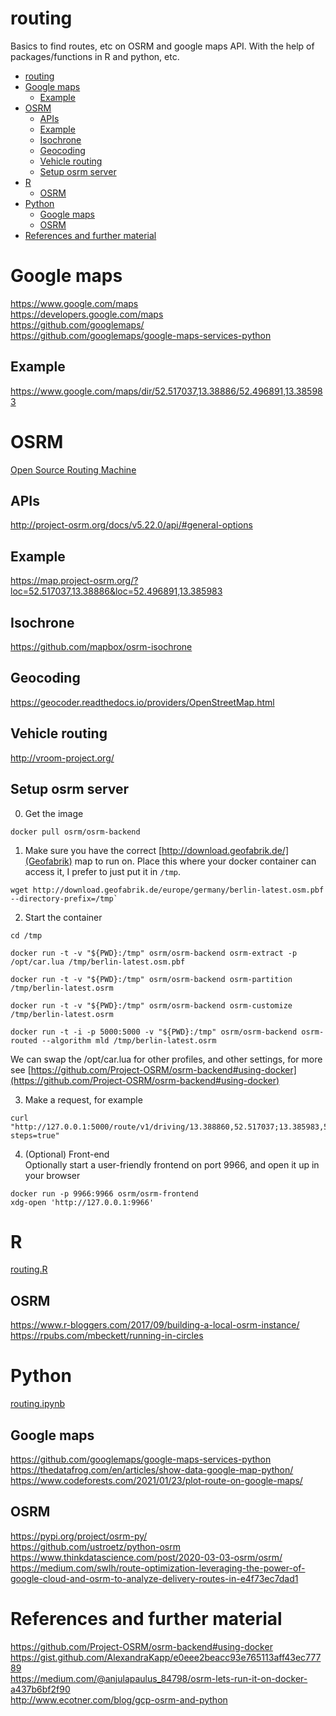 # routing
Basics to find routes, etc on OSRM and google maps API. With the help of packages/functions in R and python, etc.

- [routing](#routing)
- [Google maps](#google-maps)
  - [Example](#example)
- [OSRM](#osrm)
  - [APIs](#apis)
  - [Example](#example-1)
  - [Isochrone](#isochrone)
  - [Geocoding](#geocoding)
  - [Vehicle routing](#vehicle-routing)
  - [Setup osrm server](#setup-osrm-server)
- [R](#r)
  - [OSRM](#osrm-1)
- [Python](#python)
  - [Google maps](#google-maps-1)
  - [OSRM](#osrm-2)
- [References and further material](#references-and-further-material)

# Google maps
https://www.google.com/maps  
https://developers.google.com/maps   
https://github.com/googlemaps/  
https://github.com/googlemaps/google-maps-services-python


## Example
https://www.google.com/maps/dir/52.517037,13.38886/52.496891,13.385983


# OSRM
[Open Source Routing Machine](http://project-osrm.org/)

## APIs
http://project-osrm.org/docs/v5.22.0/api/#general-options

## Example
https://map.project-osrm.org/?loc=52.517037,13.38886&loc=52.496891,13.385983

## Isochrone
https://github.com/mapbox/osrm-isochrone

## Geocoding
https://geocoder.readthedocs.io/providers/OpenStreetMap.html

## Vehicle routing
http://vroom-project.org/

## Setup osrm server

0.  Get the image
```
docker pull osrm/osrm-backend
```
1. Make sure you have the correct [http://download.geofabrik.de/](Geofabrik) map to run on.
Place this where your docker container can access it, I prefer to just put it in `/tmp`.   
```
wget http://download.geofabrik.de/europe/germany/berlin-latest.osm.pbf --directory-prefix=/tmp`
```
2. Start the container
```
cd /tmp
```  
```
docker run -t -v "${PWD}:/tmp" osrm/osrm-backend osrm-extract -p /opt/car.lua /tmp/berlin-latest.osm.pbf
```

```
docker run -t -v "${PWD}:/tmp" osrm/osrm-backend osrm-partition /tmp/berlin-latest.osrm
```
```
docker run -t -v "${PWD}:/tmp" osrm/osrm-backend osrm-customize /tmp/berlin-latest.osrm
```
```
docker run -t -i -p 5000:5000 -v "${PWD}:/tmp" osrm/osrm-backend osrm-routed --algorithm mld /tmp/berlin-latest.osrm
```

We can swap the /opt/car.lua for other profiles, and other settings, for more see [https://github.com/Project-OSRM/osrm-backend#using-docker](https://github.com/Project-OSRM/osrm-backend#using-docker)

3. Make a request, for example

```
curl "http://127.0.0.1:5000/route/v1/driving/13.388860,52.517037;13.385983,52.496891?steps=true"
```

4. (Optional) Front-end  
Optionally start a user-friendly frontend on port 9966, and open it up in your browser

```
docker run -p 9966:9966 osrm/osrm-frontend
xdg-open 'http://127.0.0.1:9966'
```

# R
[routing.R](routing.R)

## OSRM
https://www.r-bloggers.com/2017/09/building-a-local-osrm-instance/   
https://rpubs.com/mbeckett/running-in-circles 


# Python 
[routing.ipynb](routing.ipynb)

## Google maps

https://github.com/googlemaps/google-maps-services-python  
https://thedatafrog.com/en/articles/show-data-google-map-python/  
https://www.codeforests.com/2021/01/23/plot-route-on-google-maps/ 

## OSRM
https://pypi.org/project/osrm-py/  
https://github.com/ustroetz/python-osrm 
https://www.thinkdatascience.com/post/2020-03-03-osrm/osrm/  
https://medium.com/swlh/route-optimization-leveraging-the-power-of-google-cloud-and-osrm-to-analyze-delivery-routes-in-e4f73ec7dad1  


# References and further material
https://github.com/Project-OSRM/osrm-backend#using-docker  
https://gist.github.com/AlexandraKapp/e0eee2beacc93e765113aff43ec77789  
https://medium.com/@anjulapaulus_84798/osrm-lets-run-it-on-docker-a437b6bf2f90  
http://www.ecotner.com/blog/gcp-osrm-and-python  
